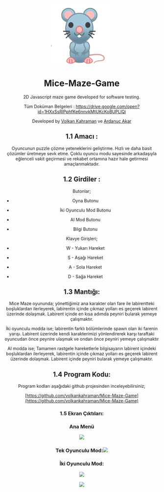 
<center>
<img src= "https://raw.githubusercontent.com/volkankahraman/Mice-Maze-Game/master/public/res/rat.png" width="200" />
<center>
 
# Mice-Maze-Game


2D Javascript maze game developed for software testing.

Tüm Doküman Belgeleri : https://drive.google.com/open?id=1HXxSsRIPphfKe6nnvkMtUKcKoBUPLlQi

Developed by [Volkan Kahraman](https://github.com/volkankahraman) ve [Ardanuc Akar](https://github.com/ardanucakar)

## 1.1 Amacı :

Oyuncunun puzzle çözme yeteneklerini geliştirme. Hızlı ve daha basit çözümler üretmeye sevk etme. Çoklu oyuncu modu sayesinde arkadaşıyla eğlenceli vakit geçirmesi ve rekabet ortamına hazır hale getirmesi amaçlanmaktadır.

## 1.2 Girdiler :

  

Butonlar;

-   Oyna Butonu
    
-   İki Oyunculu Mod Butonu
    
-   AI Mod Butonu
    
-   Bilgi Butonu
    

Klavye Girişleri;

-   W - Yukarı Hareket
    
-   S - Aşağı Hareket
    
-   A - Sola Hareket
    
-   D - Sağa Hareket
    

## 1.3 Mantığı:

Mice Maze oyununda; yönettiğimiz ana karakter olan fare ile labirentteki boşluklardan ilerleyerek, labirentin içinde çıkmaz yolları es geçerek labirent üzerinde dolaşmak. Labirent içinde en kısa adımda peyniri bularak yemeye çalışmaktır.

İki oyunculu modda ise; labirentin farklı bölümlerinde spawn olan iki farenin yarışı. Labirent üzerinde kendi karakterimizi yönlendirerek karşı taraftaki oyuncudan önce peynire ulaşmak ve ondan önce peyniri yemeye çalışmaktır

AI modda ise; Tamamen rastgele hareketlerle bilgisayarın labirent içindeki boşluklardan ilerleyerek, labirentin içinde çıkmaz yolları es geçerek labirent üzerinde dolaşmak. Labirent içinde peyniri bularak yemeye çalışmaktır.

## 1.4 Program Kodu:

Program kodları aşağıdaki github projesinden inceleyebilirsiniz;

[https://github.com/volkankahraman/Mice-Maze-Game](https://github.com/volkankahraman/Mice-Maze-Game)

### 1.5 Ekran Çıktıları:

### Ana Menü

![](https://lh4.googleusercontent.com/PABMNfOtmKx-v8KMQ3sc2BPurZ8pEql36cQGkovv3bJqi2W0Hp0ecpc37jlXaQBFVr210lYtpd4KoOzDELPPeuM29ffw5cNiOU-zLpXE2TjO86xjc5aXxd-0DWyuRHlB94y2hRc3)

### Tek Oyunculu Mod:![](https://lh5.googleusercontent.com/WUHkezrY2ffzTUYFlv9DBGT37PnLIClXChhHwXc4RlOm7voI0cPenXjzG8OYgzTFFoL_oiguE4xeRljQ_nfPDWgdfcB3y1hzRkEC-1zow2MAry6erRqnHfW14-RfjcUaATvatiR5)

### İki Oyunculu Mod:

![](https://lh6.googleusercontent.com/Tn6SB0Ck00dzXLQ-GlUPrfGaylJIbRyS4asB2NBZkKxQc00KjD60HuYwhUDJdO8oq19gQB4nv6tWMy9zkF5Bs09W6yuTZAg0SgkkcszzoN00Qrb2DWbuvkJrjogzkboAunkznsYO)

![](https://lh4.googleusercontent.com/hPIX-2Nu_eOI9inz60iWZORlxyBPSiCehGO8Lxjn0dcDON3hmCKqaLocaJGS2zkPC4vPQN1UZLQ6-ptb4_JBY8hp3MBIfmaflmLRvwlFQRh4Bj7TkPSSgpTF7eZvqWoo18RciFvV)
